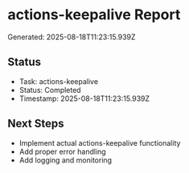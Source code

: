 # actions-keepalive Report

Generated: 2025-08-18T11:23:15.939Z

## Status
- Task: actions-keepalive
- Status: Completed
- Timestamp: 2025-08-18T11:23:15.939Z

## Next Steps
- Implement actual actions-keepalive functionality
- Add proper error handling
- Add logging and monitoring
